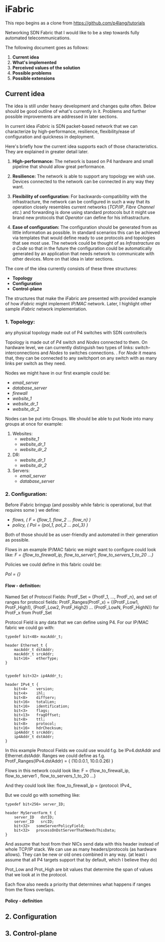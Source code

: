 # iFabric

This repo begins as a clone from https://github.com/p4lang/tutorials

Networking SDN Fabric that I would like to be a step towards fully automated telecommunications. 

The following document goes as follows:
  1. **Current idea**
  2. **What's implemented**
  3. **Perceived values of the solution**
  4. **Possible problems**
  5. **Possible extensions**

## Current idea

The idea is still under heavy development and changes quite often. Below should be good outline of what's currently in it. Problems and further possible improvements are addressed in later sections.

In current idea *iFabric* is SDN packet-based network that we can characterize by high-performance, resilience, flexibility/ease of configuration and quickness in deployment.

Here's briefly how the current idea supports each of those characteristics. They are explained in greater detail later.
1. **High-performance:**
  The network is based on P4 hardware and small pipeline that should allow great performance.
  
2. **Resilience:**
  The network is able to support any topology we wish use. Devices connected to the network can be connected in any way they want.
  
3. **Flexibility of configuration:**
  For backwards-compatibility with the infrastracture, the network can be configured in such a way that its operation closely resembles current networks (*TCP/IP*, *Fibre Channel etc.*) and forwarding is done using standard protocols but it might use brand new protocols that *Operator* can define for his infrastracture.
  
4. **Ease of configuration:**
  The configuration should be generated from as little information as possible. In standard scenarios this can be achieved via templates that would define ready to use protocols and topologies that see most use. The network could be thought of as *Infrastracture as a Code* so that in the future the configuration could be automatically generated by an application that needs network to communicate with other devices. More on that idea in later sections.

The core of the idea currently consists of these three structures:
- **Topology**
- **Configuration**
- **Control-plane**
  

The structures that make the iFabric are presented with provided example of how *iFabric* might implement *IP/MAC* network. Later, I highlight other sample *iFabric* network implementation.

### 1. Topology:

any physical topology made out of  P4 switches with SDN controller/s

Topology is made out of *P4* switch and *Nodes* connected to them. On hardware level, we can currently distinguish two types of links: switch-interconnections and *Nodes* to switches connections. . For *Node* it means that, they can be connected to any switchport on any switch with as many links per switch as they need. 

Nodes we might have in our first example could be:
- *email_server*
- *database_server*
- *firewall*
- *website_1*
- *website_dr_1*
- *website_dr_2*
  
Nodes can be put into Groups. We should be able to put Node into many groups at once for example:
1. Websites:
    - *website_1*
    - *website_dr_1*
    - *website_dr_2*
2. DR:
    - *website_dr_1*
    - *website_dr_2*
3. Servers:
    - *email_server*
    - *database_server*

### 2. Configuration:

Before iFabric bringup (and possibly while fabric is operational, but that requires some ) we define:
  - _flows, ( F = {flow_1, flow_2 ... flow_n} )_
  - _policy, ( Pol = {pol_1, pol_2 ... pol_3} )_

Both of those should be as user-friendly and automated in their generation as possible.

Flows in an example IP/MAC fabric we might want to configure could look like:
_F = {flow_to_firewall_ip, flow_to_server1, flow_to_servers_1_to_20 ...}_

Policies we could define in this fabric could be:

_Pol = {}_

#### Flow - definition:
Named Set of Protocol Fields: ProtF_Set = {ProtF_1, ..., ProtF_n}, and set of ranges for protocol fields: ProtF_Ranges(ProtF_x) = {(ProtF_Low1, ProtF_High1), (ProtF_Low2, ProtF_High2) ... (ProtF_LowN, ProtF_HighN)} for ProtF_x from ProtF_Set



Protocol Field is any data that we can define using P4. For our IP/MAC fabric we could go with:
```
typedef bit<48> macAddr_t;

header Ethernet_t {
    macAddr_t dstAddr;
    macAddr_t srcAddr;
    bit<16>   etherType;
}


typedef bit<32> ip4Addr_t;

header IPv4_t {
    bit<4>    version;
    bit<4>    ihl;
    bit<8>    diffserv;
    bit<16>   totalLen;
    bit<16>   identification;
    bit<3>    flags;
    bit<13>   fragOffset;
    bit<8>    ttl;
    bit<8>    protocol;
    bit<16>   hdrChecksum;
    ip4Addr_t srcAddr;
    ip4Addr_t dstAddr;
}
```
In this example Protocol Fields we could use would f.g. be IPv4.dstAddr and Ethernet.dstAddr.
Ranges we could define as f.g. ProtF_Ranges(IPv4.dstAddr) = { (10.0.0.1, 10.0.0.26) }

Flows in this network could look like:
F = {flow_to_firewall_ip, flow_to_server1 , flow_to_servers_1_to_20 ...}

And they could look like:
flow_to_firewall_ip = {protocol: IPv4_
  
But we could go with something like:
```
typedef bit<256> server_ID;

header MyServerFarm_t {
    server_ID   dstID;
    server_ID   srcID;
    bit<32>   someServerPolicyField;
    bit<32>   processOnDstServerThatNeedsThisData;
}

```

And assume that host from their NICs send data with this header instead of whole TCP/IP stack. We can use as many headers/protocols (as hardware allows). They can be new or old ones combined in any way. (at least i assume that all P4 targets support that by default, which I believe they do)


Prot_Low and Prot_High are bit values that determine the span of values that we look at in the protocol.

Each flow also needs a priority that determines what happens if ranges from the flows overlaps.



#### Policy - definition

## 2. Configuration

## 3. Control-plane


